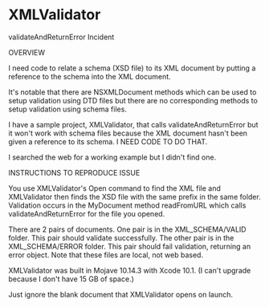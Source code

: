 # XMLValidator

validateAndReturnError Incident

OVERVIEW

I need code to relate a schema (XSD file) to its XML document by putting a reference to the schema into the XML document.

It's notable that there are NSXMLDocument methods which can be used to setup validation using DTD files but there are no corresponding methods to setup validation using schema files.

I have a sample project, XMLValidator, that calls validateAndReturnError but it won't work with schema files because the XML document hasn't been given a reference to its schema. I NEED CODE TO DO THAT. 

I searched the web for a working example but I didn't find one.

INSTRUCTIONS TO REPRODUCE ISSUE

You use XMLValidator's Open command to find the XML file and XMLValidator then finds the XSD file with the same prefix in the same folder. Validation occurs in the MyDocument method readFromURL which calls validateAndReturnError for the file you opened.

There are 2 pairs of documents. One pair is in the XML_SCHEMA/VALID folder. This pair should validate successfully. The other pair is in the XML_SCHEMA/ERROR folder. This pair should fail validation, returning an error object. Note that these files are local, not web based.

XMLValidator was built in Mojave 10.14.3 with Xcode 10.1. (I can't upgrade because I don't have 15 GB of space.)

Just ignore the blank document that XMLValidator opens on launch.
